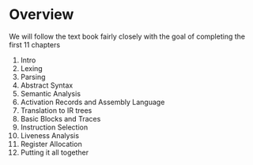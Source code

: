 # Overview

We will follow the text book fairly closely with the goal of completing the first 11 chapters

1. Intro
2. Lexing
3. Parsing
4. Abstract Syntax
5. Semantic Analysis
6. Activation Records and Assembly Language
7. Translation to IR trees
8. Basic Blocks and Traces
9. Instruction Selection
10. Liveness Analysis
11. Register Allocation
12. Putting it all together

